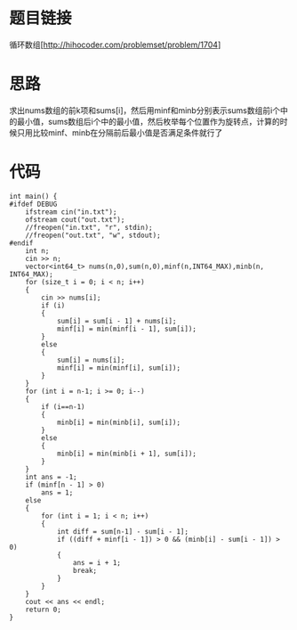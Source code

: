﻿# 题目链接
循环数组[http://hihocoder.com/problemset/problem/1704]

# 思路
求出nums数组的前k项和sums[i]，然后用minf和minb分别表示sums数组前i个中的最小值，sums数组后i个中的最小值，然后枚举每个位置作为旋转点，计算的时候只用比较minf、minb在分隔前后最小值是否满足条件就行了

# 代码
	int main() {
	#ifdef DEBUG
		ifstream cin("in.txt");
		ofstream cout("out.txt");
		//freopen("in.txt", "r", stdin);
		//freopen("out.txt", "w", stdout);
	#endif
		int n;
		cin >> n;
		vector<int64_t> nums(n,0),sum(n,0),minf(n,INT64_MAX),minb(n, INT64_MAX);
		for (size_t i = 0; i < n; i++)
		{
			cin >> nums[i];
			if (i)
			{
				sum[i] = sum[i - 1] + nums[i];
				minf[i] = min(minf[i - 1], sum[i]);
			}
			else
			{
				sum[i] = nums[i];
				minf[i] = min(minf[i], sum[i]);
			}
		}
		for (int i = n-1; i >= 0; i--)
		{
			if (i==n-1)
			{
				minb[i] = min(minb[i], sum[i]);
			}
			else
			{
				minb[i] = min(minb[i + 1], sum[i]);
			}
		}
		int ans = -1;
		if (minf[n - 1] > 0)
			ans = 1;
		else
		{
			for (int i = 1; i < n; i++)
			{
				int diff = sum[n-1] - sum[i - 1];
				if ((diff + minf[i - 1]) > 0 && (minb[i] - sum[i - 1]) > 0)
				{
					ans = i + 1;
					break;
				}
			}
		}
		cout << ans << endl;
		return 0;
	}

